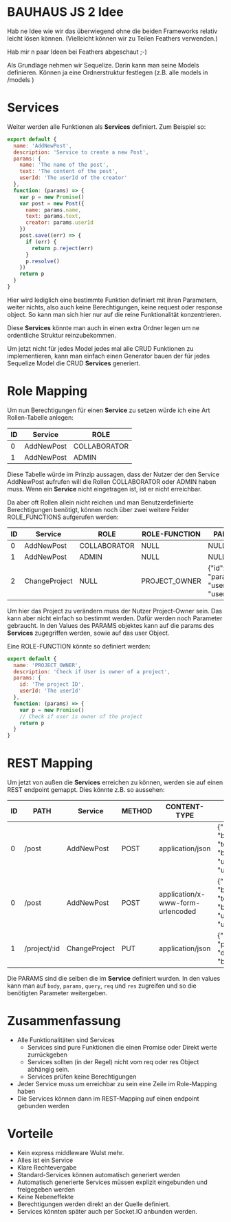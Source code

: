 # BAUHAUS JS 2 Idee
Hab ne Idee wie wir das überwiegend ohne die beiden Frameworks relativ leicht lösen können. (Vielleicht können wir zu Teilen Feathers verwenden.) 

Hab mir n paar Ideen bei Feathers abgeschaut ;-)

Als Grundlage nehmen wir Sequelize. Darin kann man seine Models definieren. Können ja eine Ordnerstruktur festlegen (z.B. alle models in  /models )

# Services
Weiter werden alle Funktionen als **Services** definiert. Zum Beispiel so:

```js
export default {
  name: 'AddNewPost',
  description: 'Service to create a new Post',
  params: {
    name: 'The name of the post',
    text: 'The content of the post',
    userId: 'The userId of the creator'
  },
  function: (params) => {
    var p = new Promise()
    var post = new Post({
      name: params.name,
      text: params.text,
      creator: params.userId
    })
    post.save((err) => {
      if (err) {
        return p.reject(err)
      }
      p.resolve()
    })
    return p
  }
}
```

Hier wird lediglich eine bestimmte Funktion definiert mit ihren Parametern, weiter nichts, also auch keine Berechtigungen, keine request oder response object. So kann man sich hier nur auf die reine Funktionalität konzentrieren.

Diese **Services** könnte man auch in einen extra Ordner legen um ne ordentliche Struktur reinzubekommen.

Um jetzt nicht für jedes Model jedes mal alle CRUD Funktionen zu implementieren, kann man einfach einen Generator bauen der für jedes Sequelize Model die CRUD **Services** generiert.

# Role Mapping
Um nun Berechtigungen für einen **Service** zu setzen würde ich eine Art Rollen-Tabelle anlegen:

ID | Service    | ROLE
-- | ---------- | ------------
0  | AddNewPost | COLLABORATOR
1  | AddNewPost | ADMIN

Diese Tabelle würde im Prinzip aussagen, dass der Nutzer der den Service AddNewPost aufrufen will die Rollen COLLABORATOR oder ADMIN haben muss. Wenn ein **Service** nicht eingetragen ist, ist er nicht erreichbar.

Da aber oft Rollen allein nicht reichen und man Benutzerdefinierte Berechtigungen benötigt, können noch über zwei weitere Felder ROLE_FUNCTIONS aufgerufen werden:

ID | Service       | ROLE         | ROLE-FUNCTION | PARAMS
-- | ------------- | ------------ | ------------- | ----------------------------------------
0  | AddNewPost    | COLLABORATOR | NULL          | NULL
1  | AddNewPost    | ADMIN        | NULL          | NULL
2  | ChangeProject | NULL         | PROJECT_OWNER | {"id": "params.id", "userId": "user.id"}

Um hier das Project zu verändern muss der Nutzer Project-Owner sein. Das kann aber nicht einfach so bestimmt werden. Dafür werden noch Parameter gebraucht. In den Values des PARAMS objektes kann auf die params des **Services** zugegriffen werden, sowie auf das user Object.

Eine ROLE-FUNCTION könnte so definiert werden:

```js
export default {
  name: 'PROJECT_OWNER',
  description: 'Check if User is owner of a project',
  params: {
    id: 'The project ID',
    userId: 'The userId'
  },
  function: (params) => {
    var p = new Promise()
    // Check if user is owner of the project
    return p
  }
}
```

# REST Mapping

Um jetzt von außen die **Services** erreichen zu können, werden sie auf einen REST endpoint gemappt. Dies könnte z.B. so aussehen:

ID | PATH         | Service       | METHOD | CONTENT-TYPE                      | PARAMS
-- | ------------ | ------------- | ------ | --------------------------------- | ---------------------------------------------------------------
0  | /post        | AddNewPost    | POST   | application/json                  | {"name": "body.name", "text": "body.text", "userId": "user.id"}
0  | /post        | AddNewPost    | POST   | application/x-www-form-urlencoded | {"name": "body.name", "text": "body.text", "userId": "user.id"}
1  | /project/:id | ChangeProject | PUT    | application/json                  | {"id": "params.id", "data": "body"}

Die PARAMS sind die selben die im **Service** definiert wurden. In den values kann man auf `body`, `params`, `query`, `req` und `res` zugreifen und so die benötigten Parameter weitergeben.

# Zusammenfassung

- Alle Funktionalitäten sind Services
   - Services sind pure Funktionen die einen Promise oder Direkt werte zurrückgeben
   - Services sollten (in der Regel) nicht vom req oder res Object abhängig sein.
   - Services prüfen keine Berechtigungen
- Jeder Service muss um erreichbar zu sein eine Zeile im Role-Mapping haben
- Die Services können dann im REST-Mapping auf einen endpoint gebunden werden

# Vorteile

- Kein express middleware Wulst mehr.
- Alles ist ein Service
- Klare Rechtevergabe
- Standard-Services können automatisch generiert werden  
- Automatisch generierte Services müssen explizit eingebunden und freigegeben werden
- Keine Nebeneffekte
- Berechtigungen werden direkt an der Quelle definiert.
- Services könnten später auch per Socket.IO anbunden werden.

